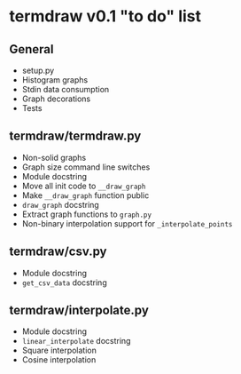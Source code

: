termdraw v0.1 "to do" list
==========================

General
-------
+ setup.py
+ Histogram graphs
+ Stdin data consumption
+ Graph decorations
+ Tests

termdraw/termdraw.py
--------------------
+ Non-solid graphs
+ Graph size command line switches
+ Module docstring
+ Move all init code to `__draw_graph`
+ Make `__draw_graph` function public
+ `draw_graph` docstring
+ Extract graph functions to `graph.py`
+ Non-binary interpolation support for `_interpolate_points`

termdraw/csv.py
---------------
+ Module docstring
+ `get_csv_data` docstring

termdraw/interpolate.py
-----------------------
+ Module docstring
+ `linear_interpolate` docstring
+ Square interpolation
+ Cosine interpolation
